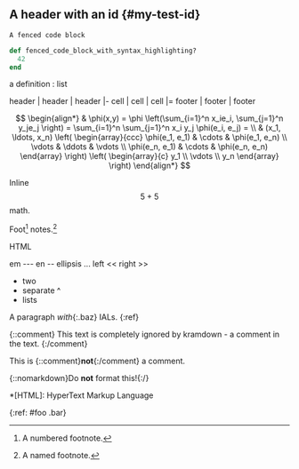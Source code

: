 ## A header with an id {#my-test-id}

~~~
A fenced code block
~~~

~~~ ruby
def fenced_code_block_with_syntax_highlighting?
  42
end
~~~

a definition
: list

header | header | header
|-
cell | cell | cell
|=
footer | footer | footer

$$
\begin{align*}
  & \phi(x,y) = \phi \left(\sum_{i=1}^n x_ie_i, \sum_{j=1}^n y_je_j \right)
  = \sum_{i=1}^n \sum_{j=1}^n x_i y_j \phi(e_i, e_j) = \\
  & (x_1, \ldots, x_n) \left( \begin{array}{ccc}
      \phi(e_1, e_1) & \cdots & \phi(e_1, e_n) \\
      \vdots & \ddots & \vdots \\
      \phi(e_n, e_1) & \cdots & \phi(e_n, e_n)
    \end{array} \right)
  \left( \begin{array}{c}
      y_1 \\
      \vdots \\
      y_n
    \end{array} \right)
\end{align*}
$$

Inline $$ 5 + 5 $$ math.

Foot[^1] notes.[^named]

HTML

em --- en -- ellipsis ... left << right >>

* two
* separate
^
* lists

A paragraph *with*{:.baz} IALs.
{:ref}

{::comment}
This text is completely ignored by kramdown - a comment in the text.
{:/comment}

This is {::comment}**not**{:/comment} a comment.

{::nomarkdown}Do **not** format this!{:/}

[^1]: A numbered footnote.
[^named]: A named footnote.

*[HTML]: HyperText Markup Language

{:ref: #foo .bar}
